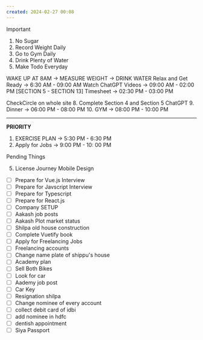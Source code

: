 ```yaml
---
created: 2024-02-27 00:08
---
```


> [!important]
>
> 1. No Sugar
> 2. Record Weight Daily
> 3. Go to Gym Daily
> 4. Drink Plenty of Water
> 5. Make Todo Everyday

WAKE UP AT 8AM -> MEASURE WEIGHT -> DRINK WATER
Relax and Get Ready -> 6:30 AM - 09:00 AM
Watch ChatGPT Videos -> 09:00 AM - 02:00 PM [SECTION 5 - SECTION 13]
Timesheet -> 02:30 PM - 03:00 PM

CheckCircle on whole site
8. Complete Section 4 and Section 5 ChatGPT
9. Dinner -> 06:00 PM - 08:00 PM 
10. GYM -> 08:00 PM - 10:00 PM 

****


**PRIORITY**

1. EXERCISE PLAN -> 5:30 PM - 6:30 PM
2. Apply for Jobs -> 9:00 PM - 10: 00 PM

Pending Things

5. License Journey Mobile Design
- [ ] Prepare for Vue.js Interview
- [ ] Prepare for Javscript Interview
- [ ] Prepare for Typescript
- [ ] Prepare for React.js
- [ ] Company SETUP
- [ ] Aakash job posts
- [ ] Aakash Plot market status
- [ ] Shilpa old house construction
- [ ] Complete Vuetify book
- [ ] Apply for Freelancing Jobs
- [ ] Freelancing accounts
- [ ] Change name plate of shippu's house 
- [ ] Academy plan 
- [ ] Sell Both Bikes
- [ ] Look for car
- [ ] Aademy job post
- [ ] Car Key 
- [ ] Resignation shilpa
- [ ] Change nominee of every account
- [ ] collect debit card of idbi
- [ ] add nominee in hdfc 
- [ ] dentish appointment
- [ ] Siya Passport